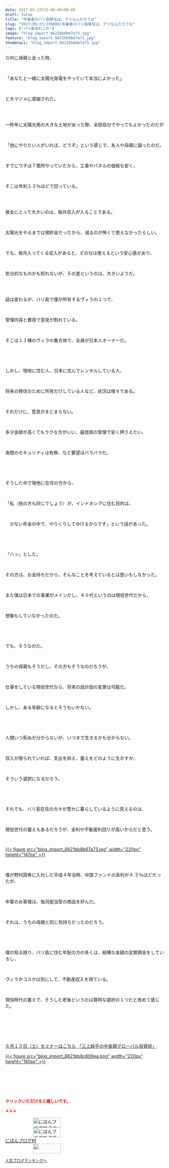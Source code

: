 ```yaml
---
date: 2017-05-23T23:00:00+09:00
draft: false
title: "年輩者のバリ島移住は、アリなんだろうな"
slug: "2017/05/23/230000/年輩者のバリ島移住は、アリなんだろうな"
tags: ["バリ島あれこれ"]
image: "blog_import_6621bb8b67a73.jpg"
feature: "blog_import_6621bb8b67a73.jpg"
thumbnail: "blog_import_6621bb8b67a73.jpg"
---
```

<p>ＧＷに母親と会った時、</p><p> </p><p>「あなたと一緒に太陽光発電をやっていて本当によかった」</p><p> </p><p>と大マジメに感謝された。</p><p> </p><p><br/>一昨年に太陽光用の大きな土地があった際、全部自分でやってもよかったのだが</p><p> </p><p>「他にやりたい人がいれば、どうぞ」という感じで、友人や母親に譲ったのだ。</p><p> </p><p>すでにウチは７箇所やっていたから、工事やパネルの価格も安く、</p><p> </p><p>そこは年利１３％ほどで回っている。</p><p> </p><p><br/>彼女にとって大きいのは、毎月収入が入ることである。</p><p> </p><p>太陽光をやるまでは預貯金だったから、減るのが怖くて使えなかったらしい。</p><p> </p><p>でも、毎月入ってくる収入があると、その分は使えるという安心感があり、</p><p> </p><p>気分的なものかも知れないが、その差というのは、大きいようだ。</p><p> </p><p><br/>話は変わるが、バリ島で僕が所有するヴィラの１つで、</p><p> </p><p>管理内容と費用で意見が割れている。</p><p> </p><p>そこは１１棟のヴィラの集合体で、全員が日本人オーナーだ。</p><p> </p><p> </p><p>しかし、現地に住む人、日本に住んでレンタルしている人、</p><p> </p><p>将来の移住のために所有だけしている人など、状況は様々である。</p><p> </p><p>それだけに、意見がまとまらない。</p><p> </p><p>多少金額が高くてもラクな方がいい、最低限の管理で安く押さえたい、</p><p> </p><p>夜間のセキュリティは有無、など要望はバラバラだ。</p><p> </p><p> </p><p>そうした中で現地に在住の方から、</p><p> </p><p>「私（他の方も同じでしょう）が、インドネシアに住む目的は、</p><p> </p><p>　少ない年金の中で、やりくりしてゆけるからです」という話があった。</p><p> </p><p> </p><p>「ハッ」とした。</p><p> </p><p>その方は、お金持ちだから、そんなことを考えているとは思いもしなかった。</p><p> </p><p>また僕は日本での事業がメインだし、４０代というのは現役世代だから、</p><p> </p><p>想像もしていなかったのだ。</p><p> </p><p> </p><p>でも、そうなのだ。</p><p> </p><p>うちの母親もそうだし、その方もそうなのだろうが、</p><p> </p><p>仕事をしている現役世代なら、将来の設計図の変更は可能だ。</p><p> </p><p>しかし、ある年齢になるとそうもいかない。</p><p> </p><p> </p><p>人間いつ死ぬか分からないが、いつまで生きるかも分からない。</p><p> </p><p>収入が限られていれば、支出を抑え、蓄えをどのように生かすか、</p><p> </p><p>そういう選択になるだろう。</p><p> </p><p> </p><p>それでも、バリ島在住の方々が豊かに暮らしているように見えるのは、</p><p> </p><p>現役世代の蓄えもあるだろうが、金利や不動産利回りが高いからだと思う。</p><p> </p><p><a href="blog_import_6621bb8b67a73.jpg">{{< figure src="blog_import_6621bb8b67a73.jpg" width="220px" height="147px" >}}</a></p><p> </p><p>僕が野村證券に入社した平成４年当時、中国ファンドの金利が４.５％ほどだったが、</p><p> </p><p>年輩のお客様は、毎月配当型の商品を好んだ。</p><p> </p><p>それは、うちの母親と同じ気持ちだったのだろう。</p><p> </p><p> </p><p>僕の知る限り、バリ島に住む年配の方の多くは、結構な金額の定期預金をしているし、</p><p> </p><p>ヴィラかコスかは別にして、不動産収入を得ている。</p><p> </p><p>現役時代の蓄えで、そうした老後というのは賢明な選択の１つだと改めて感じた。</p><p> </p><p> </p><p> </p><p><a href="10_ek" target="_blank">６月１０日（土）セミナーはこちら 「三上純平の中長期グローバル投資術」</a></p><p><a href="10_ek" target="_blank">{{< figure src="blog_import_6621bb8c809ea.png" width="220px" height="160px" >}}</a></p><p> </p><p> </p><p> </p><p><font color="#ff0000" size="2"><strong>クリックいただけると嬉しいです。</strong></font></p><p><font color="#ff0000" size="2"><strong>↓↓↓</strong></font></p><p><a href="ranking.html?p_cid=01260127" id="&amp;blogmura_banner" target="_blank"><img alt="にほんブログ村 その他生活ブログ 不動産投資へ" border="0" height="31" src="data:image/svg+xml;charset=utf-8,%3Csvg%20xmlns%3D%22http%3A%2F%2Fwww.w3.org%2F2000%2Fsvg%22%20title%3D%22Placeholder%20for%20Images%22%20role%3D%22presentation%22%20viewBox%3D%220%200%2088%2031%22%20%2F%3E" width="88" data-src="//life.blogmura.com/hudousantoushi/img/hudousantoushi88_31.gif" style="aspect-ratio: auto 88 / 31;"/><noscript><img alt="にほんブログ村 その他生活ブログ 不動産投資へ" border="0" height="31" src="//life.blogmura.com/hudousantoushi/img/hudousantoushi88_31.gif" width="88"></noscript></a><br/><a href="ranking.html?p_cid=01260127" target="_blank"><img alt="にほんブログ村 海外生活ブログ バリ島情報へ" border="0" height="31" src="data:image/svg+xml;charset=utf-8,%3Csvg%20xmlns%3D%22http%3A%2F%2Fwww.w3.org%2F2000%2Fsvg%22%20title%3D%22Placeholder%20for%20Images%22%20role%3D%22presentation%22%20viewBox%3D%220%200%2088%2031%22%20%2F%3E" width="88" data-src="https://img-proxy.blog-video.jp/images?url=http%3A%2F%2Foverseas.blogmura.com%2Fbali%2Fimg%2Fbali88_31.gif" style="aspect-ratio: auto 88 / 31;"/><noscript><img alt="にほんブログ村 海外生活ブログ バリ島情報へ" border="0" height="31" src="https://img-proxy.blog-video.jp/images?url=http%3A%2F%2Foverseas.blogmura.com%2Fbali%2Fimg%2Fbali88_31.gif" width="88"></noscript></a><br/><a href="ranking.html?p_cid=01260127" target="_blank">にほんブログ村</a><br/><a href="link.php?1804582" title="人気ブログランキングへ"><img border="0" height="31" src="data:image/svg+xml;charset=utf-8,%3Csvg%20xmlns%3D%22http%3A%2F%2Fwww.w3.org%2F2000%2Fsvg%22%20title%3D%22Placeholder%20for%20Images%22%20role%3D%22presentation%22%20viewBox%3D%220%200%2088%2031%22%20%2F%3E" width="88" data-src="https://blog.with2.net/img/banner/banner_22.gif" style="aspect-ratio: auto 88 / 31;"/><noscript><img border="0" height="31" src="https://blog.with2.net/img/banner/banner_22.gif" width="88"></noscript></a></p><p><a href="link.php?1804582" style="font-size: 12px;">人気ブログランキングへ</a></p>

